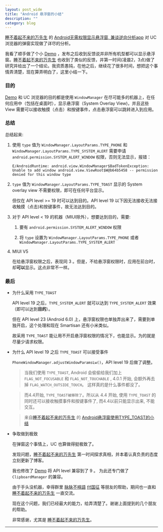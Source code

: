 ```yaml
---
layout: post_wide
title: "Android 悬浮窗的小结"
description: ""
category: blog
---
```


[睡不着起不来的万先生](http://weibo.com/2951317192) 的 [Android无需权限显示悬浮窗, 兼谈逆向分析app](http://www.jianshu.com/p/167fd5f47d5c) 对 UC 浏览器的弹窗实现做了详尽的分析。

我看了顺手做了个小 [Demo][] ，发布之后收到反馈说并非所有机型都可以显示悬浮窗。[睡不着起不来的万先生][] 也收到了类似的反馈，并第一时间(凌晨2，3点)做了研究并给出了一个结论。我资质愚钝，在他之后，继续花了很多时间，想把这个事情弄清楚，现在算弄明白了，这里小结一下。

### 目的

[Demo][] 和 UC 浏览器的目的都是使用 `WindowManager` 在尽可能多的机器上，在任何应用中（包括在桌面时），显示悬浮窗（System Overlay View)，并且这些 View 需要可以接收触摸（点击）和按键事件，点击悬浮窗可以跳转进入到应用。

### 总结

总结起来:

1.  使用 `type` 值为 `WindowManager.LayoutParams.TYPE_PHONE` 和 `WindowManager.LayoutParams.TYPE_SYSTEM_ALERT` 需要申请 `android.permission.SYSTEM_ALERT_WINDOW` 权限，否则无法显示，报错：

    ```
    E/AndroidRuntime: android.view.WindowManager$BadTokenException: Unable to add window android.view.ViewRoot$W@b64b5458 -- permission denied for this window type
    ```

2.  `type` 值为 `WindowManager.LayoutParams.TYPE_TOAST` 显示的 System overlay view 不需要权限，即可在任何平台显示。

    但仅在 API level >= 19 时可以达到目的。API level 19 以下因无法接收无法接收触摸（点击)和按键事件，故无法达到目的。

3.  对于 API level < 19 的机器（MIUI除外），想要达到目的，需要:

    1.  要有 `android.permission.SYSTEM_ALERT_WINDOW` 权限

    2.  将 `type` 设置为 `WindowManager.LayoutParams.TYPE_PHONE` 或者 `WindowManager.LayoutParams.TYPE_SYSTEM_ALERT`

4.  MIUI V5

    在给悬浮窗权限之后，表现同 3 。但是，不给悬浮窗权限时，应用在前台时，却**可以**显示。这点非常不一样。

### 最后


*   为什么采用 `TYPE_TOAST`

    API level 19 之后，`TYPE_SYSTEM_ALERT` 就可以达到 `TYPE_SYSTEM_ALERT` 效果（即可以达到**目的**）。

    但在 API level 23 (Android 6.0) 上，悬浮窗权限也单独弄出来了，需要到单独开启，这个处理和现在 Smartisan 还有小米类似。

    故采用 `TYPE_TOAST` 能让用不开启悬浮窗权限的情况下，也能显示。为的就是尽量少请求权限。

*   为什么 API level 19 之后 `TYPE_TOAST` 可以接受事件

    `PhoneWindowManager.adjustWindowParamsLw()`，API level 19 后做了调整。

    > 当我们使用 `TYPE_TOAST`, Android 会偷偷给我们加上 `FLAG_NOT_FOCUSABLE` 和 `FLAG_NOT_TOUCHABLE` , 4.0.1 开始, 会额外再去掉 `FLAG_WATCH_OUTSIDE_TOUCH`。 这样真的是什么事件都没了。

    >  而4.4开始, `TYPE_TOAST被移除了`。所以从 4.4 开始, 使用 `TYPE_TOAST` 的同时还可以接收触摸事件和按键事件了, 而4.4以前只能显示出来, 不能交互。

    > 来自[睡不着起不来的万先生][] 的 [Android悬浮窗使用TYPE_TOAST的小结](http://www.jianshu.com/p/634cd056b90c)

*   争取做到极致

    在弹窗这个事情上，UC 也算做得挺极致了。

    发现问题，[睡不着起不来的万先生][] 第一时间探求真相，并本着认真负责的态度立刻更新了博客。

    我也修改了 [Demo][] 将 API level 兼容到了 9 。 为此还专门做了 `ClipboardManager` 的兼容。

    由于手头没机器，幸得群里 [脉脉不嘚語][] [付国征][] 等朋友的帮助，期间也一直和 [睡不着起不来的万先生][] 一直交流。

    现在这个问题，我们已经最大的能力，给弄清楚了。谢谢上面提到的几个朋友的帮助。
    
    非常感谢，尤其是 [睡不着起不来的万先生][]。

---
[睡不着起不来的万先生]:        http://weibo.com/2951317192
[Demo]:     https://github.com/liaohuqiu/android-UCToast
[脉脉不嘚語]:    http://weibo.com/u/2319578217
[付国征]:     http://weibo.com/u/1649198280
